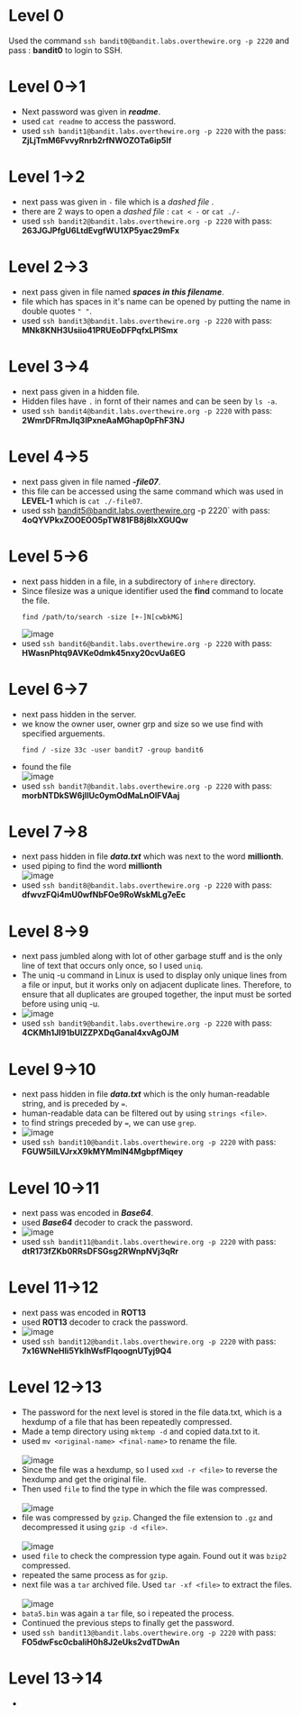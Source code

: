 # Level 0
Used the command `ssh bandit0@bandit.labs.overthewire.org -p 2220` and pass : **bandit0** to login to SSH.
# Level 0->1
 - Next password was given in ***readme***.
 - used `cat readme` to access the password.
 - used `ssh bandit1@bandit.labs.overthewire.org -p 2220` with the pass: **ZjLjTmM6FvvyRnrb2rfNWOZOTa6ip5If** 
# Level 1->2
 - next pass was given in `-` file which is a *dashed file* .
 - there are 2 ways to open a *dashed file* : `cat < -` or `cat ./-`
 - used `ssh bandit2@bandit.labs.overthewire.org -p 2220` with pass: **263JGJPfgU6LtdEvgfWU1XP5yac29mFx**
# Level 2->3
 - next pass given in file named ***spaces in this filename***.
 - file which has spaces in it's name can be opened by putting the name in double quotes `" "`.
 - used `ssh bandit3@bandit.labs.overthewire.org -p 2220` with pass: **MNk8KNH3Usiio41PRUEoDFPqfxLPlSmx**
# Level 3->4
 - next pass given in a hidden file.
 - Hidden files have `.` in fornt of their names and can be seen by `ls -a`.
 - used `ssh bandit4@bandit.labs.overthewire.org -p 2220` with pass: **2WmrDFRmJIq3IPxneAaMGhap0pFhF3NJ**
# Level 4->5
 - next pass given in file named ***-file07***.
 - this file can be accessed using the same command which was used in **LEVEL-1** which is `cat ./-file07`.
 - used ssh bandit5@bandit.labs.overthewire.org -p 2220` with pass: **4oQYVPkxZOOEOO5pTW81FB8j8lxXGUQw**
# Level 5->6
 - next pass hidden in a file, in a subdirectory of `inhere` directory.
 - Since filesize was a unique identifier used the **find** command to locate the file.
   ```
   find /path/to/search -size [+-]N[cwbkMG]
   ```
   ![image](https://github.com/user-attachments/assets/100e202f-9e21-4750-9693-e036db47d8c5)
 - used `ssh bandit6@bandit.labs.overthewire.org -p 2220` with pass: **HWasnPhtq9AVKe0dmk45nxy20cvUa6EG**
# Level 6->7
 - next pass hidden in the server.
 - we know the owner user, owner grp and size so we use find with specified arguements.
   ```
   find / -size 33c -user bandit7 -group bandit6
   ```
 - found the file<br>
 ![image](https://github.com/user-attachments/assets/72cc820a-f4a2-4741-b44e-759a05d99132)
 - used `ssh bandit7@bandit.labs.overthewire.org -p 2220` with pass: **morbNTDkSW6jIlUc0ymOdMaLnOlFVAaj**
# Level 7->8
 - next pass hidden in file ***data.txt*** which was next to the word **millionth**.
 - used piping to find the word **millionth**<br>
 ![image](https://github.com/user-attachments/assets/8c5a1b1e-15d1-4d13-995c-ef004bc5af2f)
 - used `ssh bandit8@bandit.labs.overthewire.org -p 2220` with pass: **dfwvzFQi4mU0wfNbFOe9RoWskMLg7eEc**
# Level 8->9
 - next pass jumbled along with lot of other garbage stuff and is the only line of text that occurs only once, so I used `uniq`.
 - The uniq -u command in Linux is used to display only unique lines from a file or input, but it works only on adjacent duplicate lines. Therefore, to ensure that all duplicates are grouped together, the input must be sorted before using uniq -u.
 - ![image](https://github.com/user-attachments/assets/7b854b1d-4113-449a-a0e4-fa55fc4fbb2a)
 - used `ssh bandit9@bandit.labs.overthewire.org -p 2220` with pass: **4CKMh1JI91bUIZZPXDqGanal4xvAg0JM**
# Level 9->10
 - next pass hidden in file ***data.txt*** which is the only human-readable string, and is preceded by `=`.
 - human-readable data can be filtered out by using `strings <file>`.
 - to find strings preceded by `=`, we can use `grep`.
 - ![image](https://github.com/user-attachments/assets/d8af7af0-2109-4462-bae0-f47b33f279dc)
 -  used `ssh bandit10@bandit.labs.overthewire.org -p 2220` with pass: **FGUW5ilLVJrxX9kMYMmlN4MgbpfMiqey**
# Level 10->11
 - next pass was encoded in ***Base64***.
 - used ***Base64*** decoder to crack the password.
 - ![image](https://github.com/user-attachments/assets/b1875b72-21b7-4c63-b49e-509c611ed17a)
 -  used `ssh bandit11@bandit.labs.overthewire.org -p 2220` with pass: **dtR173fZKb0RRsDFSGsg2RWnpNVj3qRr**
# Level 11->12
 - next pass was encoded in **ROT13**
 - used **ROT13** decoder to crack the password.
 - ![image](https://github.com/user-attachments/assets/c530aa72-3568-42f3-b4a0-91549897abea)
 - used `ssh bandit12@bandit.labs.overthewire.org -p 2220` with pass: **7x16WNeHIi5YkIhWsfFIqoognUTyj9Q4**
# Level 12->13
 - The password for the next level is stored in the file data.txt, which is a hexdump of a file that has been repeatedly compressed.
 - Made a temp directory using `mktemp -d` and copied data.txt to it.
 - used `mv <original-name> <final-name>` to rename the file.<br><br>
 ![image](https://github.com/user-attachments/assets/4556787e-3b5d-4792-a706-368acd8c0edf)
 - Since the file was a hexdump, so I used `xxd -r <file>` to reverse the hexdump and get the original file.
 - Then used `file` to find the type in which the file was compressed.<br><br>
 ![image](https://github.com/user-attachments/assets/3818172e-a5c1-4374-93d1-cd9b097cea47)
 - file was compressed by `gzip`. Changed the file extension to `.gz` and decompressed it using `gzip -d <file>`.<br><br>
 ![image](https://github.com/user-attachments/assets/86d33002-ca49-4a6f-80e7-dba1254cf3b8)
 - used `file` to check the compression type again. Found out it was `bzip2` compressed.
 - repeated the same process as for `gzip`.
 - next file was a `tar` archived file. Used `tar -xf <file>` to extract the files.<br><br>
 ![image](https://github.com/user-attachments/assets/f093e243-b7ed-41dd-8bef-229c8db16b54)
 - `bata5.bin` was again a `tar` file, so i repeated the process.
 - Continued the previous steps to finally get the password.
 - used `ssh bandit13@bandit.labs.overthewire.org -p 2220` with pass: **FO5dwFsc0cbaIiH0h8J2eUks2vdTDwAn**
# Level 13->14
 - 



